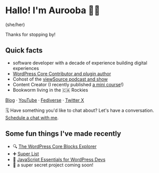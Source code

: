 # Hallo! I'm Aurooba 👋🏽
(she/her)

Thanks for stopping by!

## Quick facts
- software developer with a decade of experience building digital experiences
- [WordPress Core Contributor and plugin author](https://profiles.wordpress.org/aurooba/)
- Cohost of the [viewSource podcast and show](https://profiles.wordpress.org/aurooba/)
- Content Creator (I recently published [a mini course](https://aurooba.com/building-a-mini-course-on-block-design-in-24-hours/#latest)!)
- Bookworm living in the 🇨🇦 Rockies

[Blog](https://aurooba.com) · [YouTube](https://www.youtube.com/@auroobamakes) · [Fediverse](https://mastodon.aurooba.com/@aurooba) · [Twitter X](https://twitter.com/aurooba)

🗓️ Have something you'd like to chat about? Let's have a conversation. [Schedule a chat with me](https://savvycal.com/aurooba/548f986e).

## Some fun things I've made recently

- 🔍 [The WordPress Core Blocks Explorer](https://wphelpers.dev/blocks)
- ➕ [Super List](https://wordpress.org/plugins/superlist-block/)
- 📖 [JavaScript Essentials for WordPress Devs](https://aurooba.com/js-essentials-for-wp-devs/)
- 🤫 a super secret project coming soon!


<!--
**aurooba/aurooba** is a ✨ _special_ ✨ repository because its `README.md` (this file) appears on your GitHub profile.

Here are some ideas to get you started:

- 🔭 I’m currently working on ...
- 🌱 I’m currently learning ...
- 👯 I’m looking to collaborate on ...
- 🤔 I’m looking for help with ...
- 💬 Ask me about ...
- 📫 How to reach me: ...
- 😄 Pronouns: ...
- ⚡ Fun fact: ...
-->

